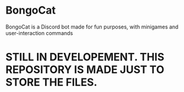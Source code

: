 # BongoCat
BongoCat is a Discord bot made for fun purposes, with minigames and user-interaction commands

# STILL IN DEVELOPEMENT. THIS REPOSITORY IS MADE JUST TO STORE THE FILES.
